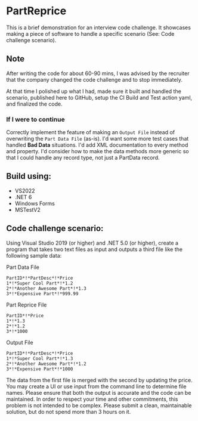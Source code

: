 # PartReprice

This is a brief demonstration for an interview code challenge.  It showcases making a piece of software to handle a specific scenario (See: Code challenge scenario).

## Note
After writing the code for about 60-90 mins, I was advised by the recruiter that the company changed the code challenge and to stop immediately.

At that time I polished up what I had, made sure it built and handled the scenario, published here to GitHub, setup the CI Build and Test action yaml, and finalized the code.

### If I were to continue
Correctly implement the feature of making an `Output File` instead of overwriting the `Part Data File` (as-is).
I'd want some more test cases that handled **Bad Data** situations.
I'd add XML documentation to every method and property.
I'd consider how to make the data methods more generic so that I could handle any record type, not just a PartData record.

## Build using:
- VS2022
- .NET 6
- Windows Forms
- MSTestV2

## Code challenge scenario:
Using Visual Studio 2019 (or higher) and .NET 5.0 (or higher), create a program that takes two text files as
input and outputs a third file like the following sample data:

Part Data File
```
PartID*!*PartDesc*!*Price
1*!*Super Cool Part*!*1.2
2*!*Another Awesome Part*!*1.3
3*!*Expensive Part*!*999.99
```

Part Reprice File
```
PartID*!*Price
1*!*1.3
2*!*1.2
3*!*1000
```

Output File
```
PartID*!*PartDesc*!*Price
1*!*Super Cool Part*!*1.3
2*!*Another Awesome Part*!*1.2
3*!*Expensive Part*!*1000
```

The data from the first file is merged with the second by updating the price. You may create a UI or use
input from the command line to determine file names. Please ensure that both the output is accurate
and the code can be maintained. In order to respect your time and other commitments, this problem is
not intended to be complex. Please submit a clean, maintainable solution, but do not spend more than 3
hours on it.

